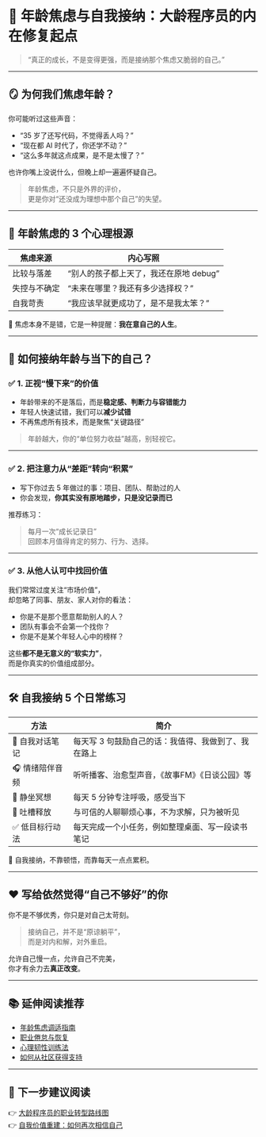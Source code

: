 # 🧠 年龄焦虑与自我接纳：大龄程序员的内在修复起点

> “真正的成长，不是变得更强，而是接纳那个焦虑又脆弱的自己。”

---

## 🪞 为何我们焦虑年龄？

你可能听过这些声音：

- “35 岁了还写代码，不觉得丢人吗？”
- “现在都 AI 时代了，你还学不动？”
- “这么多年就这点成果，是不是太慢了？”

也许你嘴上没说什么，但晚上却一遍遍怀疑自己。

> 年龄焦虑，不只是外界的评价，  
> 更是你对“还没成为理想中那个自己”的失望。

---

## 🤯 年龄焦虑的 3 个心理根源

| 焦虑来源     | 内心写照                                         |
|--------------|--------------------------------------------------|
| 比较与落差   | “别人的孩子都上天了，我还在原地 debug”             |
| 失控与不确定 | “未来在哪里？我还有多少选择权？”                   |
| 自我苛责     | “我应该早就更成功了，是不是我太笨？”                 |

📌 焦虑本身不是错，它是一种提醒：**我在意自己的人生**。

---

## 🧭 如何接纳年龄与当下的自己？

### ✅ 1. 正视“慢下来”的价值

- 年龄带来的不是落后，而是**稳定感、判断力与容错能力**
- 年轻人快速试错，我们可以**减少试错**
- 不再焦虑所有技术，而是聚焦“关键路径”

> 年龄越大，你的“单位努力收益”越高，别轻视它。

---

### ✅ 2. 把注意力从“差距”转向“积累”

- 写下你过去 5 年做过的事：项目、团队、帮助过的人
- 你会发现，**你其实没有原地踏步，只是没记录而已**

推荐练习：
> 每月一次“成长记录日”  
> 回顾本月值得肯定的努力、行为、选择。

---

### ✅ 3. 从他人认可中找回价值

我们常常过度关注“市场价值”，  
却忽略了同事、朋友、家人对你的看法：

- 你是不是那个愿意帮助别人的人？
- 团队有事会不会第一个找你？
- 你是不是某个年轻人心中的榜样？

这些**都不是无意义的“软实力”**，  
而是你真实的价值组成部分。

---

## 🛠 自我接纳 5 个日常练习

| 方法             | 简介                                              |
|------------------|---------------------------------------------------|
| 📓 自我对话笔记     | 每天写 3 句鼓励自己的话：我值得、我做到了、我在路上 |
| 🎧 情绪陪伴音频     | 听听播客、治愈型声音，《故事FM》《日谈公园》等        |
| 🧘 静坐冥想         | 每天 5 分钟专注呼吸，感受当下                       |
| 💬 吐槽释放         | 与可信的人聊聊烦心事，不为求解，只为被听见           |
| ✅ 低目标行动法     | 每天完成一个小任务，例如整理桌面、写一段读书笔记     |

📌 自我接纳，不靠顿悟，而靠每天一点点累积。

---

## ❤️ 写给依然觉得“自己不够好”的你

你不是不够优秀，你只是对自己太苛刻。

> 接纳自己，并不是“原谅躺平”，  
> 而是对内和解，对外重启。

允许自己慢一点，允许自己不完美，  
你才有余力去**真正改变**。

---

## 📚 延伸阅读推荐

- [年龄焦虑调适指南](age-anxiety.md)
- [职业倦怠与恢复](burnout.md)
- [心理韧性训练法](resilience.md)
- [如何从社区获得支持](community.md)

---

## 🧭 下一步建议阅读

👉 [大龄程序员的职业转型路线图](../career-transition/index.md)  
👉 [自我价值重建：如何再次相信自己](rebuild-confidence.md)

